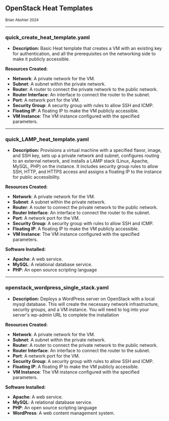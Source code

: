 ## OpenStack Heat Templates

<sup>Brian Abshier 2024</sup>

---

### quick_create_heat_template.yaml

- **Description:** Basic Heat template that creates a VM with an existing key for authentication, and all the prerequisites on the networking side to make it publicly accessible.

**Resources Created:**

- **Network**: A private network for the VM.
- **Subnet**: A subnet within the private network.
- **Router**: A router to connect the private network to the public network.
- **Router Interface**: An interface to connect the router to the subnet.
- **Port**: A network port for the VM.
- **Security Group**: A security group with rules to allow SSH and ICMP.
- **Floating IP**: A floating IP to make the VM publicly accessible.
- **VM Instance**: The VM instance configured with the specified parameters.
---

### quick_LAMP_heat_template.yaml

- **Description:** Provisions a virtual machine with a specified flavor, image, and SSH key, sets up a private network and subnet, configures routing to an external network, and installs a LAMP stack (Linux, Apache, MySQL, PHP) on the instance. It includes security group rules to allow SSH, HTTP, and HTTPS access and assigns a floating IP to the instance for public accessibility.

**Resources Created:**

- **Network**: A private network for the VM.
- **Subnet**: A subnet within the private network.
- **Router**: A router to connect the private network to the public network.
- **Router Interface**: An interface to connect the router to the subnet.
- **Port**: A network port for the VM.
- **Security Group**: A security group with rules to allow SSH and ICMP.
- **Floating IP**: A floating IP to make the VM publicly accessible.
- **VM Instance**: The VM instance configured with the specified parameters.

**Software Installed:**

- **Apache**: A web service.
- **MySQL**: A relational database service.
- **PHP**: An open source scripting language

---

### openstack_wordpress_single_stack.yaml

- **Description:** Deploys a WordPress server on OpenStack with a local mysql database. This will create the necessary network infrastructure, security groups, and a VM instance. You will need to log into your server's wp-admin URL to complete the installation

**Resources Created:**

- **Network**: A private network for the VM.
- **Subnet**: A subnet within the private network.
- **Router**: A router to connect the private network to the public network.
- **Router Interface**: An interface to connect the router to the subnet.
- **Port**: A network port for the VM.
- **Security Group**: A security group with rules to allow SSH and ICMP.
- **Floating IP**: A floating IP to make the VM publicly accessible.
- **VM Instance**: The VM instance configured with the specified parameters.

**Software Installed:**

- **Apache**: A web service.
- **MySQL**: A relational database service.
- **PHP**: An open source scripting language
- **WordPress**: A web content management system.
